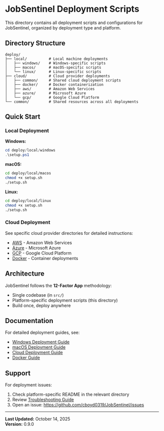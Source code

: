 # JobSentinel Deployment Scripts

This directory contains all deployment scripts and configurations for JobSentinel, organized by deployment type and platform.

## Directory Structure

```
deploy/
├── local/          # Local machine deployments
│   ├── windows/    # Windows-specific scripts
│   ├── macos/      # macOS-specific scripts
│   └── linux/      # Linux-specific scripts
├── cloud/          # Cloud provider deployments
│   ├── common/     # Shared cloud deployment scripts
│   ├── docker/     # Docker containerization
│   ├── aws/        # Amazon Web Services
│   ├── azure/      # Microsoft Azure
│   └── gcp/        # Google Cloud Platform
└── common/         # Shared resources across all deployments
```

## Quick Start

### Local Deployment

**Windows:**
```powershell
cd deploy/local/windows
.\setup.ps1
```

**macOS:**
```bash
cd deploy/local/macos
chmod +x setup.sh
./setup.sh
```

**Linux:**
```bash
cd deploy/local/linux
chmod +x setup.sh
./setup.sh
```

### Cloud Deployment

See specific cloud provider directories for detailed instructions:
- [AWS](cloud/aws/README.md) - Amazon Web Services
- [Azure](cloud/azure/README.md) - Microsoft Azure
- [GCP](cloud/gcp/README.md) - Google Cloud Platform
- [Docker](cloud/docker/README.md) - Container deployments

## Architecture

JobSentinel follows the **12-Factor App** methodology:
- Single codebase (in `src/`)
- Platform-specific deployment scripts (this directory)
- Build once, deploy anywhere

## Documentation

For detailed deployment guides, see:
- [Windows Deployment Guide](../docs/WINDOWS_QUICK_START.md)
- [macOS Deployment Guide](../docs/MACOS_QUICK_START.md)
- [Cloud Deployment Guide](../docs/reference/DEPLOYMENT_GUIDE.md)
- [Docker Guide](cloud/docker/README.md)

## Support

For deployment issues:
1. Check platform-specific README in the relevant directory
2. Review [Troubleshooting Guide](../docs/TROUBLESHOOTING.md)
3. Open an issue: https://github.com/cboyd0319/JobSentinel/issues

---

**Last Updated:** October 14, 2025  
**Version:** 0.9.0
